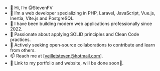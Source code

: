 - 👋 Hi, I’m @StevenFV
- 👀 I’m a web developer specializing in PHP, Laravel, JavaScript, Vue.js, Inertia, Vite.js and PostgreSQL.
- 💼 I have been building modern web applications professionally since 2022.
- 🌱 Passionate about applying SOLID principles and Clean Code practices.
- 💞️ Actively seeking open-source collaborations to contribute and learn from others.
- 📫 Reach me at [veilletsteven@hotmail.com].
- 🔗 Link to my portfolio and website, will be done soon🙂.

<!---
StevenFV/StevenFV is a ✨ special ✨ repository because its `README.md` (this file) appears on your GitHub profile.
You can click the Preview link to take a look at your changes.
--->
